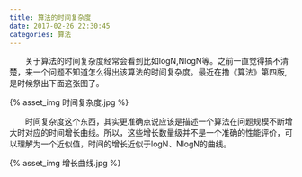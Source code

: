 ```yaml
---
title: 算法的时间复杂度
date: 2017-02-26 22:30:45
categories: 算法
---
```


&emsp;&emsp;关于算法的时间复杂度经常会看到比如logN,NlogN等。之前一直觉得搞不清楚，来一个问题不知道怎么得出该算法的时间复杂度。最近在撸《算法》第四版,是时候祭出下面这张图了。

{% asset_img 时间复杂度.jpg %}

&emsp;&emsp;时间复杂度这个东西，其实更准确点说应该是描述一个算法在问题规模不断增大时对应的时间增长曲线。所以，这些增长数量级并不是一个准确的性能评价，可以理解为一个近似值，时间的增长近似于logN、NlogN的曲线。

{% asset_img 增长曲线.jpg %}
